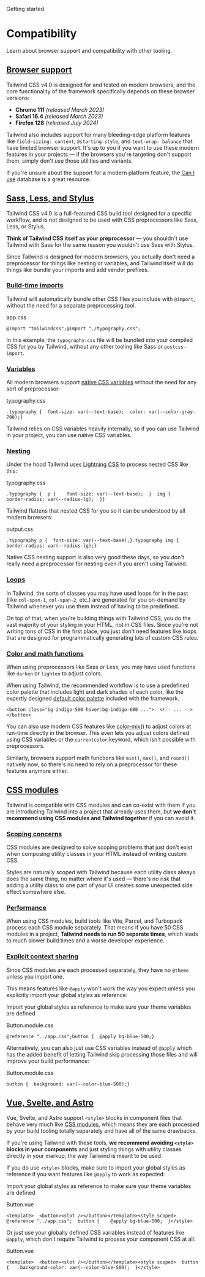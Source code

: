 <!--$-->

<!--/$-->

Getting started

# Compatibility

Learn about browser support and compatibility with other tooling.

## [Browser support](#browser-support)

Tailwind CSS v4.0 is designed for and tested on modern browsers, and the core functionality of the framework specifically depends on these browser versions:

- **Chrome 111** *(released March 2023)*
- **Safari 16.4** *(released March 2023)*
- **Firefox 128** *(released July 2024)*

Tailwind also includes support for many bleeding-edge platform features like `field-sizing: content`, `@starting-style`, and `text-wrap: balance` that have limited browser support. It's up to you if you want to use these modern features in your projects — if the browsers you're targeting don't support them, simply don't use those utilities and variants.

If you're unsure about the support for a modern platform feature, the [Can I use](https://caniuse.com/mdn-css_at-rules_starting-style) database is a great resource.

## [Sass, Less, and Stylus](#sass-less-and-stylus)

Tailwind CSS v4.0 is a full-featured CSS build tool designed for a specific workflow, and is not designed to be used with CSS preprocessors like Sass, Less, or Stylus.

**Think of Tailwind CSS itself as your preprocessor** — you shouldn't use Tailwind with Sass for the same reason you wouldn't use Sass with Stylus.

Since Tailwind is designed for modern browsers, you actually don't need a preprocessor for things like nesting or variables, and Tailwind itself will do things like bundle your imports and add vendor prefixes.

### [Build-time imports](#build-time-imports)

Tailwind will automatically bundle other CSS files you include with `@import`, without the need for a separate preprocessing tool.

app.css

```
@import "tailwindcss";@import "./typography.css";
```

In this example, the `typography.css` file will be bundled into your compiled CSS for you by Tailwind, without any other tooling like Sass or `postcss-import`.

### [Variables](#variables)

All modern browsers support [native CSS variables](https://developer.mozilla.org/en-US/docs/Web/CSS/Using_CSS_custom_properties) without the need for any sort of preprocessor:

typography.css

```
.typography {  font-size: var(--text-base);  color: var(--color-gray-700);}
```

Tailwind relies on CSS variables heavily internally, so if you can use Tailwind in your project, you can use native CSS variables.

### [Nesting](#nesting)

Under the hood Tailwind uses [Lightning CSS](https://lightningcss.dev/) to process nested CSS like this:

typography.css

```
.typography {  p {    font-size: var(--text-base);  }  img {    border-radius: var(--radius-lg);  }}
```

Tailwind flattens that nested CSS for you so it can be understood by all modern browsers:

output.css

```
.typography p {  font-size: var(--text-base);}.typography img {  border-radius: var(--radius-lg);}
```

Native CSS nesting support is also very good these days, so you don't really need a preprocessor for nesting even if you aren't using Tailwind.

### [Loops](#loops)

In Tailwind, the sorts of classes you may have used loops for in the past (like `col-span-1`, `col-span-2`, etc.) are generated for you on-demand by Tailwind whenever you use them instead of having to be predefined.

On top of that, when you're building things with Tailwind CSS, you do the vast majority of your styling in your HTML, not in CSS files. Since you're not writing tons of CSS in the first place, you just don't need features like loops that are designed for programmatically generating lots of custom CSS rules.

### [Color and math functions](#color-and-math-functions)

When using preprocessors like Sass or Less, you may have used functions like `darken` or `lighten` to adjust colors.

When using Tailwind, the recommended workflow is to use a predefined color palette that includes light and dark shades of each color, like the expertly designed [default color palette](/docs/colors) included with the framework.

```
<button class="bg-indigo-500 hover:bg-indigo-600 ...">  <!-- ... --></button>
```

You can also use modern CSS features like [color-mix()](https://developer.mozilla.org/en-US/docs/Web/CSS/color_value/color-mix) to adjust colors at run-time directly in the browser. This even lets you adjust colors defined using CSS variables or the `currentcolor` keyword, which isn't possible with preprocessors.

Similarly, browsers support math functions like `min()`, `max()`, and `round()` natively now, so there's no need to rely on a preprocessor for these features anymore either.

## [CSS modules](#css-modules)

Tailwind is compatible with CSS modules and can co-exist with them if you are introducing Tailwind into a project that already uses them, but **we don't recommend using CSS modules and Tailwind together** if you can avoid it.

### [Scoping concerns](#scoping-concerns)

CSS modules are designed to solve scoping problems that just don't exist when composing utility classes in your HTML instead of writing custom CSS.

Styles are naturally scoped with Tailwind because each utility class always does the same thing, no matter where it's used — there's no risk that adding a utility class to one part of your UI creates some unexpected side effect somewhere else.

### [Performance](#performance)

When using CSS modules, build tools like Vite, Parcel, and Turbopack process each CSS module separately. That means if you have 50 CSS modules in a project, **Tailwind needs to run 50 separate times**, which leads to much slower build times and a worse developer experience.

### [Explicit context sharing](#explicit-context-sharing)

Since CSS modules are each processed separately, they have no `@theme` unless you import one.

This means features like `@apply` won't work the way you expect unless you explicitly import your global styles as reference:

Import your global styles as reference to make sure your theme variables are defined

Button.module.css

```
@reference "../app.css";button {  @apply bg-blue-500;}
```

Alternatively, you can also just use CSS variables instead of `@apply` which has the added benefit of letting Tailwind skip processing those files and will improve your build performance:

Button.module.css

```
button {  background: var(--color-blue-500);}
```

## [Vue, Svelte, and Astro](#vue-svelte-and-astro)

Vue, Svelte, and Astro support `<style>` blocks in component files that behave very much like [CSS modules](#css-modules), which means they are each processed by your build tooling totally separately and have all of the same drawbacks.

If you're using Tailwind with these tools, **we recommend avoiding `<style>` blocks in your components** and just styling things with utility classes directly in your markup, the way Tailwind is meant to be used.

If you do use `<style>` blocks, make sure to import your global styles as reference if you want features like `@apply` to work as expected:

Import your global styles as reference to make sure your theme variables are defined

Button.vue

```
<template>  <button><slot /></button></template><style scoped>  @reference "../app.css";  button {    @apply bg-blue-500;  }</style>
```

Or just use your globally defined CSS variables instead of features like `@apply`, which don't require Tailwind to process your component CSS at all:

Button.vue

```
<template>  <button><slot /></button></template><style scoped>  button {    background-color: var(--color-blue-500);  }</style>
```

<!--$-->

<!--/$-->
